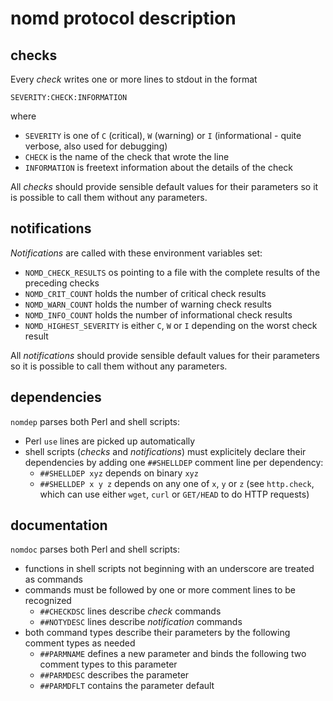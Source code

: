 nomd protocol description
=========================

checks
------

Every *check* writes one or more lines to stdout in the format

```
SEVERITY:CHECK:INFORMATION
```

where

* `SEVERITY` is one of `C` (critical), `W` (warning) or `I`
  (informational - quite verbose, also used for debugging)
* `CHECK`  is the name of the check that wrote the line
* `INFORMATION` is freetext information about the details of the check

All *checks* should provide sensible default values for their
parameters so it is possible to call them without any parameters.

notifications
-------------

*Notifications* are called with these environment variables set:

* `NOMD_CHECK_RESULTS` os pointing to a file with the complete results of
  the preceding checks
* `NOMD_CRIT_COUNT` holds the number of critical check results
* `NOMD_WARN_COUNT` holds the number of warning check results
* `NOMD_INFO_COUNT` holds the number of informational check results
* `NOMD_HIGHEST_SEVERITY` is either `C`, `W` or `I` depending on the
  worst check result

All *notifications* should provide sensible default values for their
parameters so it is possible to call them without any parameters.

dependencies
------------

`nomdep` parses both Perl and shell scripts:

* Perl `use` lines are picked up automatically
* shell scripts (*checks* and *notifications*) must explicitely
  declare their dependencies by adding one `##SHELLDEP` comment line
  per dependency:
  - `##SHELLDEP xyz` depends on binary `xyz`
  - `##SHELLDEP x y z` depends on any one of `x`, `y` or `z`
    (see `http.check`, which can use either `wget`, `curl` or
    `GET/HEAD` to do HTTP requests)

documentation
-------------

`nomdoc` parses both Perl and shell scripts:

* functions in shell scripts not beginning with an underscore are
  treated as commands
* commands must be followed by one or more comment lines to be recognized
  - `##CHECKDSC` lines describe *check* commands
  - `##NOTYDESC` lines describe *notification* commands
* both command types describe their parameters by the following
  comment types as needed
  - `##PARMNAME` defines a new parameter and binds the following two comment types to this parameter
  - `##PARMDESC` describes the parameter
  - `##PARMDFLT` contains the parameter default
